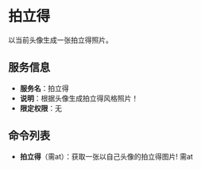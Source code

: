 # 拍立得
以当前头像生成一张拍立得照片。

## 服务信息
- **服务名**：拍立得
- **说明**：根据头像生成拍立得风格照片！
- **限定权限**：无

## 命令列表
- **拍立得**（需at）：获取一张以自己头像的拍立得图片! 需at
